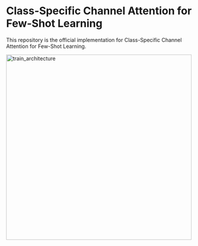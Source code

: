 # Class-Specific Channel Attention for Few-Shot Learning
This repository is the official implementation for Class-Specific Channel Attention for Few-Shot Learning.


<img width="500" alt="train_architecture" src="https://user-images.githubusercontent.com/78190023/187135637-4754a7d9-746d-468d-b1e5-faeb17437811.png">
